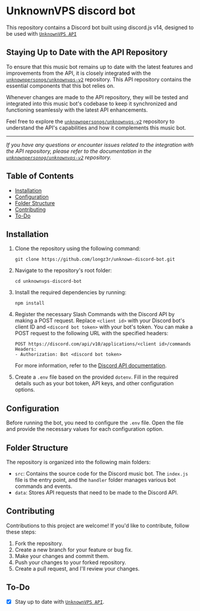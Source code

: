 # UnknownVPS discord bot

This repository contains a Discord bot built using discord.js v14, designed to be used with [`UnknownVPS API`](https://github.com/unknownpersonog/unknownvps-v2/)

## Staying Up to Date with the API Repository

To ensure that this music bot remains up to date with the latest features and improvements from the API, it is closely integrated with the [`unknownpersonog/unknownvps-v2`](https://github.com/unknownpersonog/unknownvps-v2/) repository. This API repository contains the essential components that this bot relies on.

Whenever changes are made to the API repository, they will be tested and integrated into this music bot's codebase to keep it synchronized and functioning seamlessly with the latest API enhancements.

Feel free to explore the [`unknownpersonog/unknownvps-v2`](https://github.com/unknownpersonog/unknownvps-v2/) repository to understand the API's capabilities and how it complements this music bot.

---

_If you have any questions or encounter issues related to the integration with the API repository, please refer to the documentation in the [`unknownpersonog/unknownvps-v2`](https://github.com/unknownpersonog/unknownvps-v2/) repository._


## Table of Contents

- [Installation](#installation)
- [Configuration](#configuration)
- [Folder Structure](#folder-structure)
- [Contributing](#contributing)
- [To-Do](#to-do)

## Installation

1. Clone the repository using the following command:

   ``````
   git clone https://github.com/longz3r/unknown-discord-bot.git
   ``````

2. Navigate to the repository's root folder:

   ``````
   cd unknownvps-discord-bot
   ``````

3. Install the required dependencies by running:

   ``````
   npm install
   ``````

4. Register the necessary Slash Commands with the Discord API by making a POST request. Replace `<client id>` with your Discord bot's client ID and `<discord bot token>` with your bot's token. You can make a POST request to the following URL with the specified headers:

   ``````
   POST https://discord.com/api/v10/applications/<client id>/commands
   Headers:
   - Authorization: Bot <discord bot token>
   ``````

   For more information, refer to the [Discord API documentation](https://discord.com/developers/docs/interactions/slash-commands).

5. Create a `.env` file based on the provided `dotenv`. Fill in the required details such as your bot token, API keys, and other configuration options.

## Configuration

Before running the bot, you need to configure the `.env` file. Open the file and provide the necessary values for each configuration option.

## Folder Structure

The repository is organized into the following main folders:

- `src`: Contains the source code for the Discord music bot. The `index.js` file is the entry point, and the `handler` folder manages various bot commands and events.
- `data`: Stores API requests that need to be made to the Discord API.

## Contributing

Contributions to this project are welcome! If you'd like to contribute, follow these steps:

1. Fork the repository.
2. Create a new branch for your feature or bug fix.
3. Make your changes and commit them.
4. Push your changes to your forked repository.
5. Create a pull request, and I'll review your changes.

## To-Do

- [x] Stay up to date with [`UnknownVPS API`](https://github.com/unknownpersonog/unknownvps-v2/).
